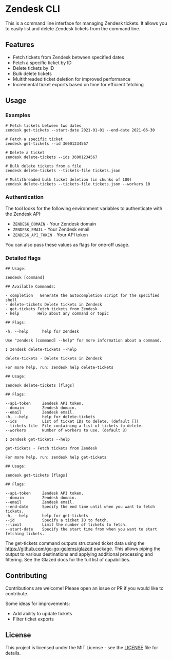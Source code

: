 # Zendesk CLI

This is a command line interface for managing Zendesk tickets.
It allows you to easily list and delete Zendesk tickets from the command line.

## Features

- Fetch tickets from Zendesk between specified dates
- Fetch a specific ticket by ID
- Delete tickets by ID
- Bulk delete tickets
- Multithreaded ticket deletion for improved performance
- Incremental ticket exports based on time for efficient fetching

## Usage

### Examples

```
# Fetch tickets between two dates
zendesk get-tickets --start-date 2021-01-01 --end-date 2021-06-30

# Fetch a specific ticket
zendesk get-tickets --id 36001234567

# Delete a ticket
zendesk delete-tickets --ids 36001234567

# Bulk delete tickets from a file
zendesk delete-tickets --tickets-file tickets.json

# Multithreaded bulk ticket deletion (in chunks of 100)
zendesk delete-tickets --tickets-file tickets.json --workers 10
```

### Authentication

The tool looks for the following environment variables to authenticate with the Zendesk API:

- `ZENDESK_DOMAIN` - Your Zendesk domain
- `ZENDESK_EMAIL` - Your Zendesk email
- `ZENDESK_API_TOKEN` - Your API token

You can also pass these values as flags for one-off usage.

### Detailed flags

```
## Usage:

zendesk [command] 

## Available Commands:

- completion   Generate the autocompletion script for the specified shell
- delete-tickets Delete tickets in Zendesk
- get-tickets Fetch tickets from Zendesk  
- help        Help about any command or topic

## Flags:

-h, --help      help for zendesk

Use "zendesk [command] --help" for more information about a command.
```

```
❯ zendesk delete-tickets --help

delete-tickets - Delete tickets in Zendesk  

For more help, run: zendesk help delete-tickets

## Usage:  

zendesk delete-tickets [flags]

## Flags:

--api-token     Zendesk API token.
--domain        Zendesk domain. 
--email         Zendesk email.
-h, --help      help for delete-tickets
--ids           List of ticket IDs to delete. (default [])
--tickets-file  File containing a list of tickets to delete.
--workers       Number of workers to use. (default 8)
```

``` 
❯ zendesk get-tickets --help

get-tickets - Fetch tickets from Zendesk

For more help, run: zendesk help get-tickets  

## Usage:

zendesk get-tickets [flags]  

## Flags:
  
--api-token     Zendesk API token.
--domain        Zendesk domain.
--email         Zendesk email.  
--end-date      Specify the end time until when you want to fetch tickets.
-h, --help      help for get-tickets
--id            Specify a ticket ID to fetch.
--limit         Limit the number of tickets to fetch.
--start-date    Specify the start time from when you want to start fetching tickets.
```

The get-tickets command outputs structured ticket data using the https://github.com/go-go-golems/glazed package. This
allows piping the output to various destinations and applying additional processing and filtering. See the Glazed docs
for the full list of capabilities.

## Contributing

Contributions are welcome! Please open an issue or PR if you would like to contribute.

Some ideas for improvements:

- Add ability to update tickets
- Filter ticket exports

## License

This project is licensed under the MIT License - see the [LICENSE](LICENSE) file for details.
